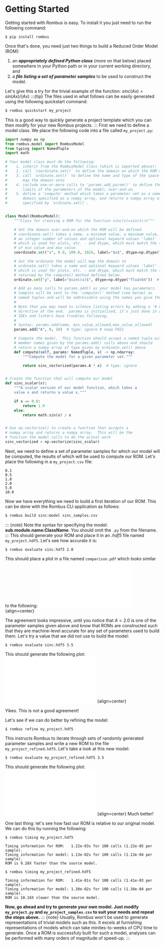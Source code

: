 Getting Started
===============

Getting started with Rombus is easy.  To install it you just need to run the following command:
```console
$ pip install rombus
```
Once that's done, you need just two things to build a Reduced Order Model (ROM):
1. an ___appropriately defined Python class___ (more on that below) placed somewhere in your Python path or in your current working directory, and
2. a ___file listing a set of parameter samples___ to be used to construct the model.

Let's give this a try for the trivial example of the function: $sinc(Ax)=sin(Ax)/(Ax)$
:::{tip}
The files used in what follows can be easily generated using the following quickstart command:
```sh
$ rombus quickstart my_project
```
This is a good way to quickly generate a project template which you can then modify for your new Rombus projects.
:::
First we need to define a model class.  We place the following code into a file called `my_project.py`:
```Python
import numpy as np
from rombus.model import RombusModel
from typing import NamedTuple
import math

# Your model class must do the following:
#    1. inherit from the RombusModel Class (which is imported above);
#    2. call `coordinate.set()` to define the domain on which the ROM will be defined;
#    3. call `ordinate.set()` to define the name and type of the space the model will
#       map the domain onto
#    4. include one-or-more calls to 'params.add_param()' to define the names and
#       limits of the parameters of the model; over-and-on
#    5. define a 'compute' method which takes a parameter set as a named tuple, a 
#       domain specified as a numpy array, and returns a numpy array of the type
#       specified by `ordinate.set()`.


class Model(RombusModel):
    """Class for creating a ROM for the function sinc(x)=sin(x)/x"""

    # Set the domain over-and-on which the ROM will be defined
    # coordinate.set() takes a name, a minimum value, a maximum value,
    # an integer number of values and optional keyword values 'label' -
    # which is used for plots, etc. - and dtype, which must match the type
    # of min_value and max_value
    coordinate.set("x", 0.0, 100.0, 1024, label="$x$", dtype=np.dtype("float64")  # type: ignore # noqa F821

    # Set the ordinate the model will map the domain to
    # ordinate.set() takes a name and optional keyword values 'label' -
    # which is used for plots, etc. - and dtype, which must match the type
    # returned by the compute() method defined below.
    ordinate.set("y", label="$sinc(x)$", dtype=np.dtype("float64"))  # type: ignore # noqa F821

    # Add as many calls to params.add() as your model has parameters.
    # Samples will be sent to the 'compute()' method (see below) as
    # named tuples and will be addressable using the names you give them.
    #
    # Note that you may need to silence linting errors by adding a '# noqa F821'
    # directive at the end.  params is initialised, it's just done in a way that
    # IDEs and linters have troubles following.
    #
    # Syntax: params.add(name, min_value_allowed,max_value_allowed)
    params.add("A", 0, 10)  # type: ignore # noqa F821

    # Compute the model.  This function should accept a named tuple with
    # member names given by the params.add() calls above and should
    # return a numpy array of type given my ordinate.set() above
    def compute(self, params: NamedTuple, x) -> np.ndarray:
        """Compute the model for a given parameter set."""

        return sinc_vectorized(params.A * x)  # type: ignore


# Create the function that will compute our model
def sinc_scalar(x):
    """A scalar version of our model function, which takes a
    value x and returns a value x."""

    if x == 0.0:
        return 1.0
    else:
        return math.sin(x) / x


# Use np.vectorize() to create a function that accepts a
# numpy array and returns a numpy array.  This will be the
# function the model calls to do the actual work
sinc_vectorized = np.vectorize(sinc_scalar)
```
Next, we need to define a set of parameter samples for which our model will be computed, the results of which will be used to
compute our ROM.  Let's place the following in a `my_project.csv` file:
```
0.1
0.5
1.0
2.0
5.0
10.0
```
Now we have everything we need to build a first iteration of our ROM.  This can be done with the Rombus CLI application as
follows:
```sh
$ rombus build sinc:model sinc_samples.csv
```
::: {note}
Note the syntax for specifying the model: **sub.module.name:ClassName**.  You should omit the `.py` from the filename.
:::
This should generate your ROM and place it in an _.hdf5_ file named `my_project.hdf5`.  Let's see how accurate it is:
```console
$ rombus evaluate sinc.hdf5 2.0
```
This should place a plot in a file named `comparison.pdf` which looks similar to the following:
![Figure 1](assets/comparison_sinc_2pt0.pdf){align=center}

The agreement looks impressive, until you notice that $A=2.0$ is one of the parameter samples given above and know that ROMs are
constructed such that they are machine-level accurate for any set of parameters used to build them.  Let's try a value that we did
*not* use to build the model:
```console
$ rombus evaluate sinc.hdf5 3.5
```
This should generate the following plot:
![Figure 2](assets/comparison_sinc_3pt5.pdf){align=center}

Yikes.  This is not a good agreement!

Let's see if we can do better by refining the model:
```console
$ rombus refine my_project.hdf5
```
This instructs Rombus to iterate through sets of randomly generated parameter samples and write a new ROM to the file
`my_project_refined.hdf5`.  Let's take a look at this new model:
```console
$ rombus evaluate my_project_refined.hdf5 3.5
```
This should generate the following plot:
![Figure 3](assets/comparison_sinc_refined_3pt5.pdf){align=center}
Much better!

One last thing: let's see how fast our ROM is relative to our original model.  We can do this by running the following:
```console
$ rombus timing my_project.hdf5

Timing information for ROM:   1.22e-03s for 100 calls (1.22e-05 per sample).
Timing information for model: 1.13e-02s for 100 calls (1.13e-04 per sample).
ROM is 9.28X faster than the source model.
```

```console
$ rombus timing my_project_refined.hdf5

Timing information for ROM:   1.41e-01s for 100 calls (1.41e-03 per sample).
Timing information for model: 1.38e-02s for 100 calls (1.38e-04 per sample).
ROM is 10.16X slower than the source model.
```
**Now, go ahead and try to generate your own model.  Just modify `my_project.py` and `my_project_samples.csv` to suit your needs and repeat
the steps above.**
::: {note}
Usually, Rombus won't be used to generate representations of trivial models such as this.  It excels at furnishing representations of models
which can take minites-to-weeks of CPU time to generate.  Once a ROM is successfuly built for such a model, analyses can be performed with
many orders of magnitude of speed-up.
:::
